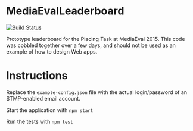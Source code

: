 # MediaEvalLeaderboard

[![Build Status](https://travis-ci.org/chauff/MediaEvalLeaderboard.svg?branch=master)](https://travis-ci.org/chauff/MediaEvalLeaderboard)

Prototype leaderboard for the Placing Task at MediaEval 2015. This code was cobbled together over a few days, 
and should not be used as an example of how to design Web apps.

# Instructions 
Replace the `example-config.json` file with the actual login/password of an STMP-enabled email account.

Start the application with `npm start`

Run the tests with `npm test`
